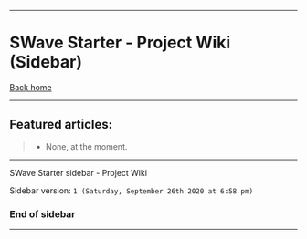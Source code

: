 
***

# SWave Starter - Project Wiki (Sidebar)

[Back home](https://github.com/seanpm2001/SWave_Starter/wiki/)

***

## Featured articles:

> * None, at the moment.

***

SWave Starter sidebar - Project Wiki

Sidebar version: `1 (Saturday, September 26th 2020 at 6:58 pm)`

### End of sidebar

***
